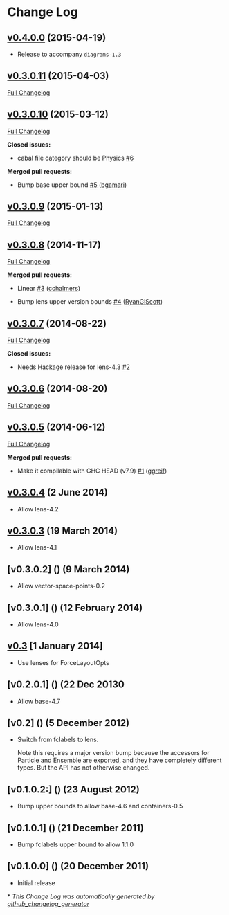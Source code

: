 # Change Log

## [v0.4.0.0](https://github.com/diagrams/force-layout/tree/v0.4.0.0) (2015-04-19)

* Release to accompany `diagrams-1.3`

## [v0.3.0.11](https://github.com/diagrams/force-layout/tree/v0.3.0.11) (2015-04-03)

[Full Changelog](https://github.com/diagrams/force-layout/compare/v0.3.0.10...v0.3.0.11)

## [v0.3.0.10](https://github.com/diagrams/force-layout/tree/v0.3.0.10) (2015-03-12)

[Full Changelog](https://github.com/diagrams/force-layout/compare/v0.3.0.9...v0.3.0.10)

**Closed issues:**

- cabal file category should be Physics [\#6](https://github.com/diagrams/force-layout/issues/6)

**Merged pull requests:**

- Bump base upper bound [\#5](https://github.com/diagrams/force-layout/pull/5) ([bgamari](https://github.com/bgamari))

## [v0.3.0.9](https://github.com/diagrams/force-layout/tree/v0.3.0.9) (2015-01-13)

[Full Changelog](https://github.com/diagrams/force-layout/compare/v0.3.0.8...v0.3.0.9)

## [v0.3.0.8](https://github.com/diagrams/force-layout/tree/v0.3.0.8) (2014-11-17)

[Full Changelog](https://github.com/diagrams/force-layout/compare/v0.3.0.7...v0.3.0.8)

**Merged pull requests:**

- Linear [\#3](https://github.com/diagrams/force-layout/pull/3) ([cchalmers](https://github.com/cchalmers))

- Bump lens upper version bounds [\#4](https://github.com/diagrams/force-layout/pull/4) ([RyanGlScott](https://github.com/RyanGlScott))

## [v0.3.0.7](https://github.com/diagrams/force-layout/tree/v0.3.0.7) (2014-08-22)

[Full Changelog](https://github.com/diagrams/force-layout/compare/v0.3.0.6...v0.3.0.7)

**Closed issues:**

- Needs Hackage release for lens-4.3 [\#2](https://github.com/diagrams/force-layout/issues/2)

## [v0.3.0.6](https://github.com/diagrams/force-layout/tree/v0.3.0.6) (2014-08-20)

[Full Changelog](https://github.com/diagrams/force-layout/compare/v0.3.0.5...v0.3.0.6)

## [v0.3.0.5](https://github.com/diagrams/force-layout/tree/v0.3.0.5) (2014-06-12)

[Full Changelog](https://github.com/diagrams/force-layout/compare/0_3_0_4...v0.3.0.5)

**Merged pull requests:**

- Make it compilable with GHC HEAD \(v7.9\) [\#1](https://github.com/diagrams/force-layout/pull/1) ([ggreif](https://github.com/ggreif))

## [v0.3.0.4]() (2 June 2014)

  - Allow lens-4.2

## [v0.3.0.3]() (19 March 2014)

  - Allow lens-4.1

## [v0.3.0.2] () (9 March 2014)

  - Allow vector-space-points-0.2

## [v0.3.0.1] () (12 February 2014)

  - Allow lens-4.0

## [v0.3]() [1 January 2014]

  - Use lenses for ForceLayoutOpts

## [v0.2.0.1] () (22 Dec 20130

  - Allow base-4.7

## [v0.2] () (5 December 2012)

  - Switch from fclabels to lens.

    Note this requires a major version bump because the accessors for
    Particle and Ensemble are exported, and they have completely
    different types.  But the API has not otherwise changed.

## [v0.1.0.2:] () (23 August 2012)

  - Bump upper bounds to allow base-4.6 and containers-0.5

## [v0.1.0.1] () (21 December 2011)

  - Bump fclabels upper bound to allow 1.1.0

## [v0.1.0.0] () (20 December 2011)

  - Initial release

\* *This Change Log was automatically generated by [github_changelog_generator](https://github.com/skywinder/Github-Changelog-Generator)*
